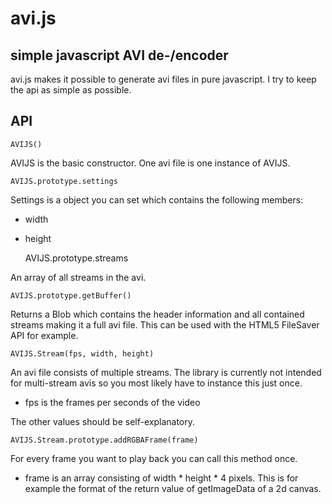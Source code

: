 avi.js
===
simple javascript AVI de-/encoder
---

avi.js makes it possible to generate avi files in pure javascript. I try to keep the api as simple as possible.

API
---

	AVIJS()

AVIJS is the basic constructor. One avi file is one instance of AVIJS.

	AVIJS.prototype.settings

Settings is a object you can set which contains the following members:

* width
* height

	AVIJS.prototype.streams

An array of all streams in the avi.

	AVIJS.prototype.getBuffer()

Returns a Blob which contains the header information and all contained streams making it a full avi file.
This can be used with the HTML5 FileSaver API for example.

	AVIJS.Stream(fps, width, height)

An avi file consists of multiple streams. The library is currently not intended for multi-stream avis so you most likely have to instance this just once.

* fps is the frames per seconds of the video

The other values should be self-explanatory.

	AVIJS.Stream.prototype.addRGBAFrame(frame)

For every frame you want to play back you can call this method once.

* frame is an array consisting of width * height * 4 pixels. This is for example the format of the return value of getImageData of a 2d canvas.

